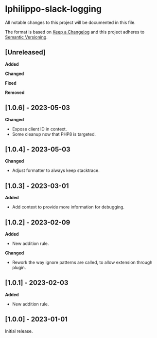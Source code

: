 # lphilippo-slack-logging

All notable changes to this project will be documented in this file.

The format is based on [Keep a Changelog](http://keepachangelog.com/en/1.0.0/)
and this project adheres to [Semantic Versioning](http://semver.org/spec/v2.0.0.html).


## [Unreleased]

**Added**

**Changed**

**Fixed**

**Removed**


## [1.0.6] - 2023-05-03

**Changed**

* Expose client ID in context.
* Some cleanup now that PHP8 is targeted.



## [1.0.4] - 2023-05-03

**Changed**

* Adjust formatter to always keep stacktrace.


## [1.0.3] - 2023-03-01

**Added**

* Add context to provide more information for debugging.


## [1.0.2] - 2023-02-09

**Added**

* New addition rule.

**Changed**

* Rework the way ignore patterns are called, to allow extension through plugin.


## [1.0.1] - 2023-02-03

**Added**

* New addition rule.


## [1.0.0] - 2023-01-01

Initial release.
